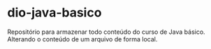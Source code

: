 # dio-java-basico
Repositório para armazenar todo conteúdo do curso de Java básico.
Alterando o conteúdo de um arquivo de forma local.